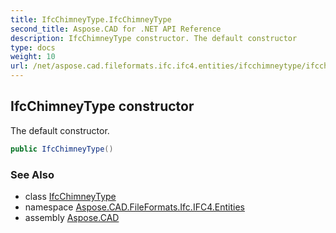 ```yaml
---
title: IfcChimneyType.IfcChimneyType
second_title: Aspose.CAD for .NET API Reference
description: IfcChimneyType constructor. The default constructor
type: docs
weight: 10
url: /net/aspose.cad.fileformats.ifc.ifc4.entities/ifcchimneytype/ifcchimneytype/
---
```

## IfcChimneyType constructor

The default constructor.

```csharp
public IfcChimneyType()
```

### See Also

* class [IfcChimneyType](../)
* namespace [Aspose.CAD.FileFormats.Ifc.IFC4.Entities](../../ifcchimneytype/)
* assembly [Aspose.CAD](../../../)


